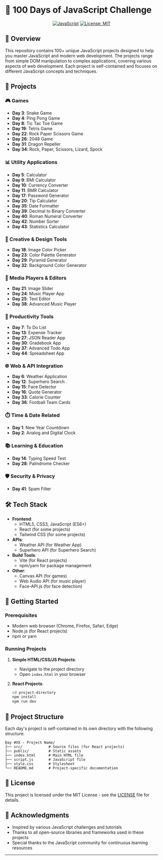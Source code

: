 # 🚀 100 Days of JavaScript Challenge

<div align="center">

[![JavaScript](https://img.shields.io/badge/JavaScript-ES6%2B-yellow)](https://developer.mozilla.org/en-US/docs/Web/JavaScript)
[![License: MIT](https://img.shields.io/badge/License-MIT-blue.svg)](https://opensource.org/licenses/MIT)

</div>

## 🌟 Overview

This repository contains 100+ unique JavaScript projects designed to help you master JavaScript and modern web development. The projects range from simple DOM manipulation to complex applications, covering various aspects of web development. Each project is self-contained and focuses on different JavaScript concepts and techniques.

## 🎨 Projects

### 🎮 Games

- **Day 3**: Snake Game
- **Day 4**: Ping Pong Game
- **Day 8**: Tic Tac Toe Game
- **Day 19**: Tetris Game
- **Day 22**: Rock Paper Scissors Game
- **Day 26**: 2048 Game
- **Day 31**: Dragon Repeller
- **Day 34**: Rock, Paper, Scissors, Lizard, Spock

### 📊 Utility Applications

- **Day 5**: Calculator
- **Day 9**: BMI Calculator
- **Day 10**: Currency Converter
- **Day 11**: BMR Calculator
- **Day 17**: Password Generator
- **Day 20**: Tip Calculator
- **Day 35**: Date Formatter
- **Day 39**: Decimal to Binary Converter
- **Day 40**: Roman Numeral Converter
- **Day 42**: Number Sorter
- **Day 43**: Statistics Calculator

### 🎨 Creative & Design Tools

- **Day 18**: Image Color Picker
- **Day 23**: Color Palette Generator
- **Day 29**: Pyramid Generator
- **Day 32**: Background Color Generator

### 🎵 Media Players & Editors

- **Day 21**: Image Slider
- **Day 24**: Music Player App
- **Day 25**: Text Editor
- **Day 38**: Advanced Music Player

### 📱 Productivity Tools

- **Day 7**: To Do List
- **Day 13**: Expense Tracker
- **Day 27**: JSON Reader App
- **Day 30**: Gradebook App
- **Day 37**: Advanced Todo App
- **Day 44**: Spreadsheet App

### 🌐 Web & API Integration

- **Day 6**: Weather Application
- **Day 12**: Superhero Search
- **Day 15**: Face Detector
- **Day 16**: Quote Generator
- **Day 33**: Calorie Counter
- **Day 36**: Football Team Cards

### ⏱️ Time & Date Related

- **Day 1**: New Year Countdown
- **Day 2**: Analog and Digital Clock

### 📚 Learning & Education

- **Day 14**: Typing Speed Test
- **Day 28**: Palindrome Checker

### 🛡️ Security & Privacy

- **Day 41**: Spam Filter

## 🛠️ Tech Stack

- **Frontend**:
  - HTML5, CSS3, JavaScript (ES6+)
  - React (for some projects)
  - Tailwind CSS (for some projects)
- **APIs**:
  - Weather API (for Weather App)
  - Superhero API (for Superhero Search)
- **Build Tools**:
  - Vite (for React projects)
  - npm/yarn for package management
- **Other**:
  - Canvas API (for games)
  - Web Audio API (for music player)
  - Face-API.js (for face detection)

## 🚀 Getting Started

### Prerequisites

- Modern web browser (Chrome, Firefox, Safari, Edge)
- Node.js (for React projects)
- npm or yarn

### Running Projects

1. **Simple HTML/CSS/JS Projects**:

   - Navigate to the project directory
   - Open `index.html` in your browser

2. **React Projects**:
   ```bash
   cd project-directory
   npm install
   npm run dev
   ```

## 📁 Project Structure

Each day's project is self-contained in its own directory with the following structure:

```
Day #XX - Project Name/
├── src/            # Source files (for React projects)
├── public/         # Static assets
├── index.html      # Main HTML file
├── script.js       # JavaScript file
├── style.css       # Stylesheet
└── README.md       # Project-specific documentation
```

## 📄 License

This project is licensed under the MIT License - see the [LICENSE](LICENSE) file for details.

## 🙏 Acknowledgments

- Inspired by various JavaScript challenges and tutorials
- Thanks to all open-source libraries and frameworks used in these projects
- Special thanks to the JavaScript community for continuous learning resources

---
